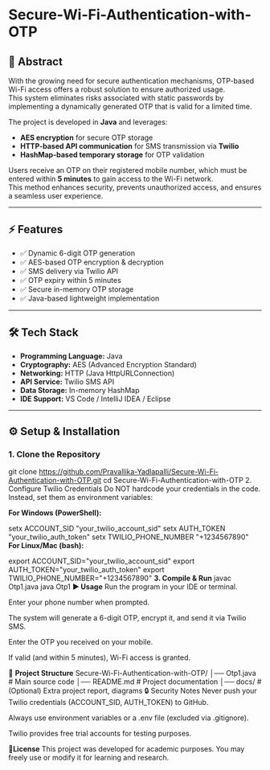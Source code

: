 # Secure-Wi-Fi-Authentication-with-OTP
## 📖 Abstract
With the growing need for secure authentication mechanisms, OTP-based Wi-Fi access offers a robust solution to ensure authorized usage.  
This system eliminates risks associated with static passwords by implementing a dynamically generated OTP that is valid for a limited time.  

The project is developed in **Java** and leverages:
- **AES encryption** for secure OTP storage  
- **HTTP-based API communication** for SMS transmission via **Twilio**  
- **HashMap-based temporary storage** for OTP validation  

Users receive an OTP on their registered mobile number, which must be entered within **5 minutes** to gain access to the Wi-Fi network.  
This method enhances security, prevents unauthorized access, and ensures a seamless user experience.

---

## ⚡ Features
- ✅ Dynamic 6-digit OTP generation  
- ✅ AES-based OTP encryption & decryption  
- ✅ SMS delivery via Twilio API  
- ✅ OTP expiry within 5 minutes  
- ✅ Secure in-memory OTP storage  
- ✅ Java-based lightweight implementation  

---

## 🛠️ Tech Stack
- **Programming Language:** Java  
- **Cryptography:** AES (Advanced Encryption Standard)  
- **Networking:** HTTP (Java HttpURLConnection)  
- **API Service:** Twilio SMS API  
- **Data Storage:** In-memory HashMap  
- **IDE Support:** VS Code / IntelliJ IDEA / Eclipse  

---

## ⚙️ Setup & Installation

### 1. Clone the Repository
git clone https://github.com/Pravallika-Yadlapalli/Secure-Wi-Fi-Authentication-with-OTP.git
cd Secure-Wi-Fi-Authentication-with-OTP
2. Configure Twilio Credentials
Do NOT hardcode your credentials in the code. Instead, set them as environment variables:

**For Windows (PowerShell):**

setx ACCOUNT_SID "your_twilio_account_sid"
setx AUTH_TOKEN "your_twilio_auth_token"
setx TWILIO_PHONE_NUMBER "+1234567890"
**For Linux/Mac (bash):**

export ACCOUNT_SID="your_twilio_account_sid"
export AUTH_TOKEN="your_twilio_auth_token"
export TWILIO_PHONE_NUMBER="+1234567890"
**3. Compile & Run**
javac Otp1.java
java Otp1
**▶️ Usage**
Run the program in your IDE or terminal.

Enter your phone number when prompted.

The system will generate a 6-digit OTP, encrypt it, and send it via Twilio SMS.

Enter the OTP you received on your mobile.

If valid (and within 5 minutes), Wi-Fi access is granted.

📂 **Project Structure**
Secure-Wi-Fi-Authentication-with-OTP/
│── Otp1.java          # Main source code
│── README.md          # Project documentation
│── docs/              # (Optional) Extra project report, diagrams
🔒 Security Notes
Never push your Twilio credentials (ACCOUNT_SID, AUTH_TOKEN) to GitHub.

Always use environment variables or a .env file (excluded via .gitignore).

Twilio provides free trial accounts for testing purposes.

📜**License**
This project was developed for academic purposes.
You may freely use or modify it for learning and research.

